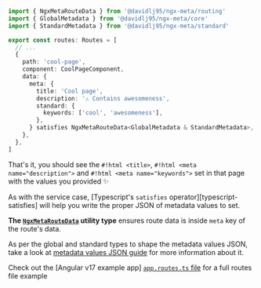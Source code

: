 ```typescript
import { NgxMetaRouteData } from '@davidlj95/ngx-meta/routing'
import { GlobalMetadata } from '@davidlj95/ngx-meta/core'
import { StandardMetadata } from '@davidlj95/ngx-meta/standard'

export const routes: Routes = [
  // ...
  {
    path: 'cool-page',
    component: CoolPageComponent,
    data: {
      meta: {
        title: 'Cool page',
        description: '⚠️ Contains awesomeness',
        standard: {
          keywords: ['cool', 'awesomeness'],
        },
      } satisfies NgxMetaRouteData<GlobalMetadata & StandardMetadata>,
    },
  },
]
```

That's it, you should see the `#!html <title>`, `#!html <meta name="description">` and `#!html <meta name="keywords">` set in that page with the values you provided ✨

As with the service case, [Typescript's `satisfies` operator][typescript-satisfies] will help you write the proper JSON of metadata values to set.

**The [`NgxMetaRouteData`](ngx-meta.ngxmetaroutedata.md) utility type** ensures route data is inside `meta` key of the route's data.

As per the global and standard types to shape the metadata values JSON, take a look at [metadata values JSON guide](metadata-values-json.md) for more information about it.

Check out the [Angular v17 example app] [`app.routes.ts` file](https://github.com/davidlj95/ngx/blob/main/projects/ngx-meta/e2e/a17/src/app/app.routes.ts) for a full routes file example
